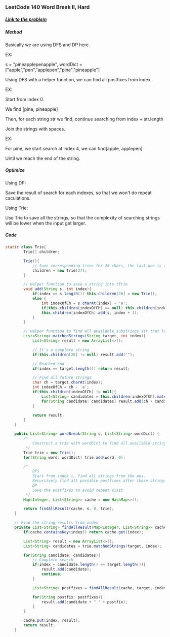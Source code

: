 ### LeetCode 140 Word Break II, Hard

##### [Link to the problem](https://leetcode.com/problems/surrounded-regions/)

##### Method

Basically we are using DFS and DP here.



EX: 

s = "pineapplepenapple", wordDict = ["apple","pen","applepen","pine","pineapple"]



Using DFS with a helper function, we can find all postfixes from index.

EX:

Start from index 0.

We find [pine, pineapple]



Then, for each string str we find, continue searching from index + str.length

Join the strings with spaces.

EX:

For pine, we start search at index 4, we can find[apple, applepen]



Until we reach the end of the string.



##### Optimize

Using DP:

Save the result of search for each indexes, so that we won't do repeat caculations.



Using Trie:

Use Trie to save all the strings, so that the complexity of searching strings will be lower when the input get larger.



##### Code

```java
static class Trie{
        Trie[] children;

        Trie(){
            // Save corresponding tries for 26 chars, the last one is to confirm it's a complete string
            children = new Trie[27];
        }

        // Helper function to save a string into tTrie
        void add(String s, int index){
            if(index == s.length()) this.children[26] = new Trie();
            else {
                int indexOfCh = s.charAt(index) - 'a';
                if(this.children[indexOfCh] == null) this.children[indexOfCh] = new Trie();
                this.children[indexOfCh].add(s, index + 1);
            }
        }

        // Helper function to find all available substrings str that target[index: end] starts with str
        List<String> matchedStrings(String target, int index){
            List<String> result = new ArrayList<>();

            // It's a complete string
            if(this.children[26] != null) result.add("");

            // Reached end
            if(index == target.length()) return result;

            // Find all future strings
            char ch = target.charAt(index);
            int indexOfCh = ch - 'a';
            if(this.children[indexOfCh] != null){
                List<String> candidates = this.children[indexOfCh].matchedStrings(target, index + 1);
                for(String candidate: candidates) result.add(ch + candidate);
            }

            return result;
        }
    }

    public List<String> wordBreak(String s, List<String> wordDict) {
        /*
            Construct a trie with wordDict to find all available strings from index i
         */
        Trie trie = new Trie();
        for(String word: wordDict) trie.add(word, 0);

        /*
            DFS
            Start from index i, find all strings from the pos.
            Recursively find all possible postfixes after those strings.
            DP
            Save the postfixes to avoid repeat visit
         */
        Map<Integer, List<String>> cache = new HashMap<>();

        return findAllResult(cache, s, 0, trie);
    }

    // Find the string results from index
    private List<String> findAllResult(Map<Integer, List<String>> cache, String target, int index, Trie trie){
        if(cache.containsKey(index)) return cache.get(index);

        List<String> result = new ArrayList<>();
        List<String> candidates = trie.matchedStrings(target, index);

        for(String candidate: candidates){
            // Complete search
            if(index + candidate.length() == target.length()){
                result.add(candidate);
                continue;
            }

            List<String> postfixes = findAllResult(cache, target, index + candidate.length(), trie);

            for(String postfix: postfixes){
                result.add(candidate + " " + postfix);
            }
        }

        cache.put(index, result);
        return result;
    }
```


